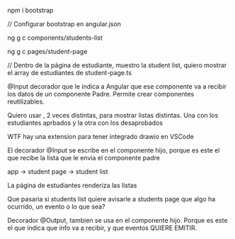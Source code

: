 npm i bootstrap

// Configurar bootstrap en angular.json

ng g c components/students-list

ng g c pages/student-page

// Dentro de la página de estudiante, muestro la student list, quiero mostrar el array de estudiantes de student-page.ts 

@Input decorador que le indica a Angular que ese componente va a recibir los datos de un componente Padre. Permite crear componentes reutilizables.

Quiero usar <app-students-list />, 2 veces distintas, para mostrar listas distintas. Una con los estudiantes aprbados y la otra con los desaprobados

WTF hay una extension para tener integrado drawio en VSCode

El decorador @Input se escribe en el componente hijo, porque es este el que recibe la lista que le envia el componente padre

app -> student page -> student list

La página de estudiantes renderiza las listas

Que pasaria si students list quiere avisarle a students page que algo ha ocurrido, un evento o lo que sea?

Decorador @Output, tambien se usa en el componente hijo. Porque es este el que indica que info va a recibir, y que eventos QUIERE EMITIR. 

